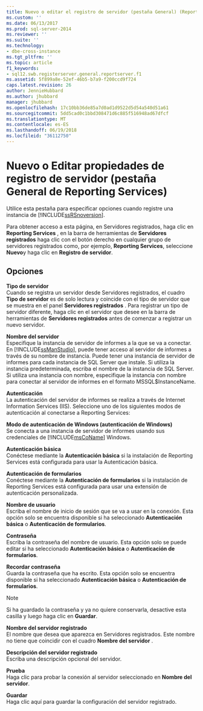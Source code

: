 ```yaml
---
title: Nuevo o editar el registro de servidor (pestaña General) (Reporting Services) | Documentos de Microsoft
ms.custom: ''
ms.date: 06/13/2017
ms.prod: sql-server-2014
ms.reviewer: ''
ms.suite: ''
ms.technology:
- dbe-cross-instance
ms.tgt_pltfrm: ''
ms.topic: article
f1_keywords:
- sql12.swb.registerserver.general.reportserver.f1
ms.assetid: 5f899a8e-52ef-46b5-b7a9-f200ccd9f724
caps.latest.revision: 26
author: JennieHubbard
ms.author: jhubbard
manager: jhubbard
ms.openlocfilehash: 17c10bb36de85a7d0ad1d9522d5d54a540d51a61
ms.sourcegitcommit: 5dd5cad0c1bbd308471d6c885f516948ad67dfcf
ms.translationtype: MT
ms.contentlocale: es-ES
ms.lasthandoff: 06/19/2018
ms.locfileid: "36112750"
---
```

# <a name="new-or-edit-server-registration-general-tab-reporting-services"></a>Nuevo o Editar propiedades de registro de servidor (pestaña General de Reporting Services)
  Utilice esta pestaña para especificar opciones cuando registre una instancia de [!INCLUDE[ssRSnoversion](../includes/ssrsnoversion-md.md)].  
  
 Para obtener acceso a esta página, en Servidores registrados, haga clic en **Reporting Services** , en la barra de herramientas de **Servidores registrados** haga clic con el botón derecho en cualquier grupo de servidores registrados como, por ejemplo, **Reporting Services**, seleccione **Nuevo**y haga clic en **Registro de servidor**.  
  
## <a name="options"></a>Opciones  
 **Tipo de servidor**  
 Cuando se registra un servidor desde Servidores registrados, el cuadro **Tipo de servidor** es de solo lectura y coincide con el tipo de servidor que se muestra en el panel **Servidores registrados** . Para registrar un tipo de servidor diferente, haga clic en el servidor que desee en la barra de herramientas de **Servidores registrados** antes de comenzar a registrar un nuevo servidor.  
  
 **Nombre del servidor**  
 Especifique la instancia de servidor de informes a la que se va a conectar. En [!INCLUDE[ssManStudio](../includes/ssmanstudio-md.md)], puede tener acceso al servidor de informes a través de su nombre de instancia. Puede tener una instancia de servidor de informes para cada instancia de SQL Server que instale. Si utiliza la instancia predeterminada, escriba el nombre de la instancia de SQL Server. Si utiliza una instancia con nombre, especifique la instancia con nombre para conectar al servidor de informes en el formato MSSQL$InstanceName.  
  
 **Autenticación**  
 La autenticación del servidor de informes se realiza a través de Internet Information Services (IIS). Seleccione uno de los siguientes modos de autenticación al conectarse a Reporting Services:  
  
 **Modo de autenticación de Windows (autenticación de Windows)**  
 Se conecta a una instancia de servidor de informes usando sus credenciales de [!INCLUDE[msCoName](../includes/msconame-md.md)] Windows.  
  
 **Autenticación básica**  
 Conéctese mediante la **Autenticación básica** si la instalación de Reporting Services está configurada para usar la Autenticación básica.  
  
 **Autenticación de formularios**  
 Conéctese mediante la **Autenticación de formularios** si la instalación de Reporting Services está configurada para usar una extensión de autenticación personalizada.  
  
 **Nombre de usuario**  
 Escriba el nombre de inicio de sesión que se va a usar en la conexión. Esta opción solo se encuentra disponible si ha seleccionado **Autenticación básica** o **Autenticación de formularios**.  
  
 **Contraseña**  
 Escriba la contraseña del nombre de usuario. Esta opción solo se puede editar si ha seleccionado **Autenticación básica** o **Autenticación de formularios**.  
  
 **Recordar contraseña**  
 Guarda la contraseña que ha escrito. Esta opción solo se encuentra disponible si ha seleccionado **Autenticación básica** o **Autenticación de formularios**.  
  
> [!NOTE]  
>  Si ha guardado la contraseña y ya no quiere conservarla, desactive esta casilla y luego haga clic en **Guardar**.  
  
 **Nombre del servidor registrado**  
 El nombre que desea que aparezca en Servidores registrados. Este nombre no tiene que coincidir con el cuadro **Nombre del servidor** .  
  
 **Descripción del servidor registrado**  
 Escriba una descripción opcional del servidor.  
  
 **Prueba**  
 Haga clic para probar la conexión al servidor seleccionado en **Nombre del servidor**.  
  
 **Guardar**  
 Haga clic aquí para guardar la configuración del servidor registrado.  
  
  